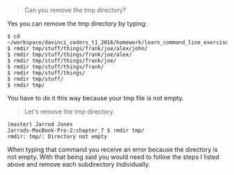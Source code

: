 > Can you remove the tmp directory?

Yes you can remove the tmp directory by typing:
```
$ cd ~/workspace/davinci_coders_t1_2016/homework/learn_command_line_exercises/chapter_7/
$ rmdir tmp/stuff/things/frank/joe/alex/john/
$ rmdir tmp/stuff/things/frank/joe/alex/
$ rmdir tmp/stuff/things/frank/joe/
$ rmdir tmp/stuff/things/frank/
$ rmdir tmp/stuff/things/
$ rmdir tmp/stuff/
$ rmdir tmp/
```
You have to do it this way because your tmp file is not empty.

> Let's remove the tmp directory.


```
(master) Jarrod Jones
Jarrods-MacBook-Pro-2:chapter_7 $ rmdir tmp/
rmdir: tmp/: Directory not empty
```

When typing that command you receive an error because the directory is not empty. With that being said you would need to 
follow the steps I listed above and remove each subdirectory individually.
